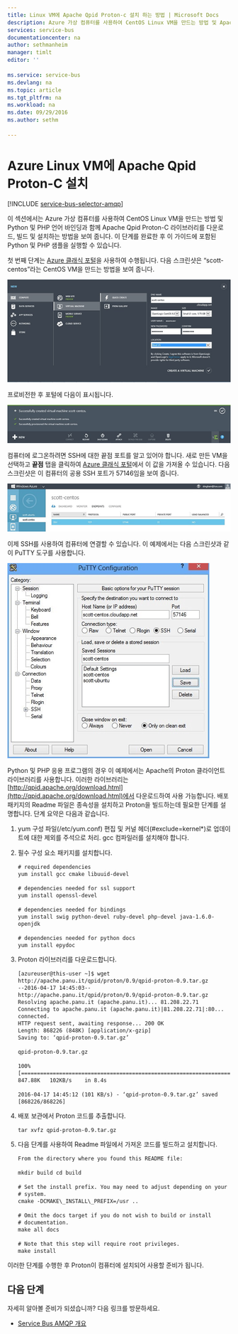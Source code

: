 ```yaml
---
title: Linux VM에 Apache Qpid Proton-c 설치 하는 방법 | Microsoft Docs
description: Azure 가상 컴퓨터를 사용하여 CentOS Linux VM을 만드는 방법 및 Apache Qpid Proton-C 라이브러리를 빌드 및 설치하는 방법입니다.
services: service-bus
documentationcenter: na
author: sethmanheim
manager: timlt
editor: ''

ms.service: service-bus
ms.devlang: na
ms.topic: article
ms.tgt_pltfrm: na
ms.workload: na
ms.date: 09/29/2016
ms.author: sethm

---
```

# <a name="install-apache-qpid-proton-c-on-an-azure-linux-vm"></a>Azure Linux VM에 Apache Qpid Proton-C 설치
[!INCLUDE [service-bus-selector-amqp](../../includes/service-bus-selector-amqp.md)]

이 섹션에서는 Azure 가상 컴퓨터를 사용하여 CentOS Linux VM을 만드는 방법 및 Python 및 PHP 언어 바인딩과 함께 Apache Qpid Proton-C 라이브러리를 다운로드, 빌드 및 설치하는 방법을 보여 줍니다. 이 단계를 완료한 후 이 가이드에 포함된 Python 및 PHP 샘플을 실행할 수 있습니다.

첫 번째 단계는 [Azure 클래식 포털][Azure 클래식 포털]을 사용하여 수행됩니다. 다음 스크린샷은 “scott-centos”라는 CentOS VM을 만드는 방법을 보여 줍니다.

![Azure Linux VM의 Proton][0]

프로비전한 후 포털에 다음이 표시됩니다.

![Azure Linux VM의 Proton][1]

컴퓨터에 로그온하려면 SSH에 대한 끝점 포트를 알고 있어야 합니다. 새로 만든 VM을 선택하고 **끝점** 탭을 클릭하여 [Azure 클래식 포털][Azure 클래식 포털]에서 이 값을 가져올 수 있습니다. 다음 스크린샷은 이 컴퓨터의 공용 SSH 포트가 57146임을 보여 줍니다.

![Azure Linux VM의 Proton][2]

이제 SSH를 사용하여 컴퓨터에 연결할 수 있습니다. 이 예제에서는 다음 스크린샷과 같이 PuTTY 도구를 사용합니다.

![Azure Linux VM의 Proton][3]

Python 및 PHP 응용 프로그램의 경우 이 예제에서는 Apache의 Proton 클라이언트 라이브러리를 사용합니다. 이러한 라이브러리는 [http://qpid.apache.org/download.html](http://qpid.apache.org/download.html)에서 다운로드하여 사용 가능합니다. 배포 패키지의 Readme 파일은 종속성을 설치하고 Proton을 빌드하는데 필요한 단계를 설명합니다. 단계 요약은 다음과 같습니다.

1. yum 구성 파일(/etc/yum.conf) 편집 및 커널 헤더(\#exclude=kernel\*)로 업데이트에 대한 제외를 주석으로 처리. gcc 컴파일러를 설치해야 합니다.
2. 필수 구성 요소 패키지를 설치합니다.
   
   ```
   # required dependencies 
   yum install gcc cmake libuuid-devel
   
   # dependencies needed for ssl support
   yum install openssl-devel
   
   # dependencies needed for bindings
   yum install swig python-devel ruby-devel php-devel java-1.6.0-openjdk
   
   # dependencies needed for python docs
   yum install epydoc
   ```
3. Proton 라이브러리를 다운로드합니다.
   
   ```
   [azureuser@this-user ~]$ wget http://apache.panu.it/qpid/proton/0.9/qpid-proton-0.9.tar.gz
   --2016-04-17 14:45:03--  http://apache.panu.it/qpid/proton/0.9/qpid-proton-0.9.tar.gz
   Resolving apache.panu.it (apache.panu.it)... 81.208.22.71
   Connecting to apache.panu.it (apache.panu.it)|81.208.22.71|:80... connected.
   HTTP request sent, awaiting response... 200 OK
   Length: 868226 (848K) [application/x-gzip]
   Saving to: ‘qpid-proton-0.9.tar.gz’
   
   qpid-proton-0.9.tar.gz                               
   
   100%[====================================================================================================================>] 847.88K   102KB/s    in 8.4s    
   
   2016-04-17 14:45:12 (101 KB/s) - ‘qpid-proton-0.9.tar.gz’ saved [868226/868226]
   ```
4. 배포 보관에서 Proton 코드를 추출합니다.
   
   ```
   tar xvfz qpid-proton-0.9.tar.gz
   ```
5. 다음 단계를 사용하여 Readme 파일에서 가져온 코드를 빌드하고 설치합니다.
   
   ```
   From the directory where you found this README file:    
   
   mkdir build cd build
   
   # Set the install prefix. You may need to adjust depending on your      
   # system.       
   cmake -DCMAKE\_INSTALL\_PREFIX=/usr ..
   
   # Omit the docs target if you do not wish to build or install       
   # documentation.        
   make all docs
   
   # Note that this step will require root privileges.     
   make install
   ```

이러한 단계를 수행한 후 Proton이 컴퓨터에 설치되어 사용할 준비가 됩니다.

## <a name="next-steps"></a>다음 단계
자세히 알아볼 준비가 되셨습니까? 다음 링크를 방문하세요.

* [Service Bus AMQP 개요][Service Bus AMQP 개요]

[Service Bus AMQP 개요]: service-bus-amqp-overview.md
[0]: ./media/service-bus-amqp-apache/amqp-apache-1.png
[1]: ./media/service-bus-amqp-apache/amqp-apache-2.png
[2]: ./media/service-bus-amqp-apache/amqp-apache-3.png
[3]: ./media/service-bus-amqp-apache/amqp-apache-4.png

[Azure 클래식 포털]: http://manage.windowsazure.com





<!--HONumber=Oct16_HO2-->


